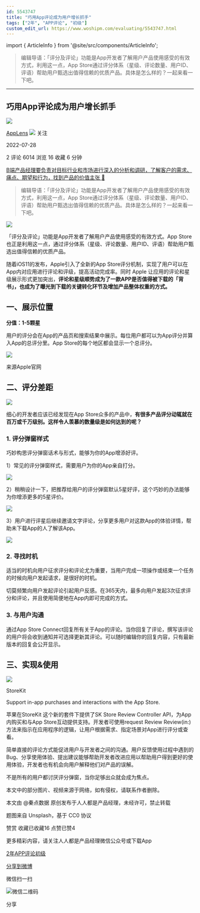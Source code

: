 ```yaml
---
id: 5543747
title: "巧用App评论成为用户增长抓手"
tags: ["2年", "APP评论", "初级"]
custom_edit_url: https://www.woshipm.com/evaluating/5543747.html
---
```

import { ArticleInfo } from '@site/src/components/ArticleInfo';

<ArticleInfo
    author="AppLens"
    authorLink="https://www.woshipm.com/u/1438337"
    published="2022-07-28"
    views={6014}
    comments={2}
    collects={16}
/>

> 编辑导语：「评分及评论」功能是App开发者了解用户产品使用感受的有效方式，利用这一点，App Store通过评分体系（星级、评论数量、用户ID、评语）帮助用户甄选出值得信赖的优质产品。具体是怎么样的？一起来看一下吧。

---

## 巧用App评论成为用户增长抓手

[![](https://static.woshipm.com/view/woshipm_api_def_20250529150218_5882.png?imageView2/1/w/72/h/72/q/100)](https://www.woshipm.com/u/1438337)

[AppLens](https://www.woshipm.com/u/1438337) ![](https://static.woshipm.com/tag/1101_1@2x.png) 关注

2022-07-28

2 评论 6014 浏览 16 收藏 6 分钟

[B端产品经理要负责对目标行业和市场进行深入的分析和调研，了解客户的需求、痛点、期望和行为，找到产品的价值主张 🔗](https://ke.qidianla.com/courses/bcpm)

> 编辑导语：「评分及评论」功能是App开发者了解用户产品使用感受的有效方式，利用这一点，App Store通过评分体系（星级、评论数量、用户ID、评语）帮助用户甄选出值得信赖的优质产品。具体是怎么样的？一起来看一下吧。

![](https://image.woshipm.com/wp-files/2022/07/oEvTW4qVytskOBJgQSxW.jpg)

「评分及评论」功能是App开发者了解用户产品使用感受的有效方式。App Store也正是利用这一点，通过评分体系（星级、评论数量、用户ID、评语）帮助用户甄选出值得信赖的优质产品。

随着iOS11的发布，Apple引入了全新的App Store评分机制，实现了用户可以在App内对应用进行评论和评级，提高活动完成率。同时 Apple 让应用的评论和星级展示形式更加突出，**评论和星级顺势成为了一款APP是否值得被下载的「背书」，也成为了曝光到下载的关键转化环节及增加产品整体权重的方式。**

## 一、展示位置

**分值：1-5颗星**

用户的评分会在App的产品页和搜索结果中展示。每位用户都可以为App评分并算入App的总评分里。App Store的每个地区都会显示一个总评分。

![](https://image.woshipm.com/wp-files/2022/07/XM3wXFcLARycpuhuAiGY.png)

来源Apple官网

## 二、评分差距

![](https://image.woshipm.com/wp-files/2022/07/KAQ4KNP8eZOe66hku9Kj.jpg)

细心的开发者应该已经发现在App Store众多的产品中，**有很多产品评分动辄就在百万或千万级别。这样令人羡慕的数量级是如何达到的呢？**

### **1\.** **评分弹窗样式**

巧妙构思评分弹窗话术与形式，能够为你的App增添好评。

1）常见的评分弹窗样式，需要用户为你的App亲自打分。

![](https://image.woshipm.com/wp-files/2022/07/p9zW5AJcrB9cWwnUTAUM.png)

2）稍稍设计一下，把推荐给用户的评分弹窗默认5星好评，这个巧妙的办法能够为你增添更多的5星评价。

![](https://image.woshipm.com/wp-files/2022/07/zuYS2WHs6i5Uvq9kOI03.png)

3）用户进行评星后继续邀请文字评论，分享更多用户对这款App的体验详情，帮助未下载App的人了解该App。

![](https://image.woshipm.com/wp-files/2022/07/0UEU3gfhAU9eT9xLzFfI.png)

### **2\. 寻找时机**

适当的时机向用户征求评分和评论尤为重要，当用户完成一项操作或结束一个任务的时候向用户发起请求，是很好的时机。

切莫频繁向用户发起评论引起用户反感。在365天内，最多向用户发起3次征求评分和评论，并且使用简便地在App内即可完成的方式。

### **3\. 与用户沟通**

通过App Store Connect回复所有关于App的评论。当你回复了评论，撰写该评论的用户将会收到通知并可选择更新其评论。可以随时编辑你的回复内容，只有最新版本的回复会公开显示。

## 三、实现&使用

![](https://image.woshipm.com/wp-files/2022/07/ScnniaIdVamVndjHKSFH.png)

StoreKit

Support in-app purchases and interactions with the App Store.

苹果在StoreKit 这个新的套件下提供了SK Store Review Controller API，为App内购买和与App Store互动提供支持。开发者可使用request Review Review(in:)方法来指示在应用程序的逻辑，让用户根据需求、指定场景对App进行评分或查看。

简单直接的评论方式能促进用户与开发者之间的沟通。用户反馈使用过程中遇到的Bug、分享使用体验、提出建议能够帮助开发者改进应用以帮助用户得到更好的使用体验，开发者也有机会向用户解释他们对产品的误解。

不是所有的用户都讨厌评分弹窗，当你足够出众就会成为焦点。

本文中的部分图片、视频来源于网络，如有侵权，请联系作者删除。

本文由 @秦点数据 原创发布于人人都是产品经理，未经许可，禁止转载

题图来自 Unsplash，基于 CC0 协议

赞赏 收藏已收藏16 点赞已赞4

更多精彩内容，请关注人人都是产品经理微信公众号或下载App

[2年](https://www.woshipm.com/tag/2%e5%b9%b4)[APP评论](https://www.woshipm.com/tag/app%e8%af%84%e8%ae%ba)[初级](https://www.woshipm.com/tag/%e5%88%9d%e7%ba%a7)

[分享到微博](https://service.weibo.com/share/share.php?appkey=2775287854&title=巧用App评论成为用户增长抓手&url=https://www.woshipm.com/evaluating/5543747.html&pic=https://image.woshipm.com/wp-files/2022/07/oEvTW4qVytskOBJgQSxW.jpg)

微信扫一扫

![微信二维码](https://api.pwmqr.com/qrcode/create/?url=https://www.woshipm.com/evaluating/5543747.html)

分享
